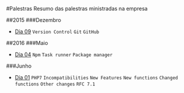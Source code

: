 #Palestras
Resumo das palestras ministradas na empresa

##2015
###Dezembro
- [Dia 09](/2015/dez/09-12-2015.md) `Version Control` `Git` `GitHub`

##2016
###Maio
- [Dia 04](/2016/mai/04-05-2016.md) `Npm` `Task runner` `Package manager`

###Junho
- [Dia 01](/2016/jun/01-06-2016.md) `PHP7` `Incompatibilities` `New Features` `New functions` `Changed functions` `Other changes` `RFC 7.1`